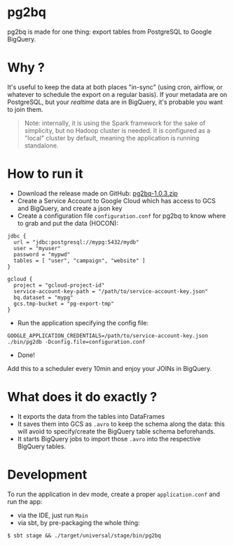 # pg2bq

pg2bq is made for one thing: export tables from PostgreSQL to Google BigQuery.

# Why ?

It's useful to keep the data at both places "in-sync" (using cron, airflow, or whatever to schedule the export on a regular basis).
If your metadata are on PostgreSQL, but your _realtime_ data are in BigQuery, it's probable you want to join them.

> Note: internally, it is using the Spark framework for the sake of simplicity, but no Hadoop cluster is needed. It is configured as a "local" cluster by default, meaning the application is running standalone.

# How to run it

- Download the release made on GitHub: [pg2bq-1.0.3.zip](https://github.com/Powerspace/pg2bq/releases/download/v1.0.3/pg2bq-1.0.3.zip)
- Create a Service Account to Google Cloud which has access to GCS and BigQuery, and create a json key
- Create a configuration file `configuration.conf` for pg2bq to know where to grab and put the data (HOCON):
```
jdbc {
  url = "jdbc:postgresql://mypg:5432/mydb"
  user = "myuser"
  password = "mypwd"
  tables = [ "user", "campaign", "website" ]
}

gcloud {
  project = "gcloud-project-id"
  service-account-key-path = "/path/to/service-account-key.json"
  bq.dataset = "mypg"
  gcs.tmp-bucket = "pg-export-tmp"
}
```
- Run the application specifying the config file:
```
GOOGLE_APPLICATION_CREDENTIALS=/path/to/service-account-key.json ./bin/pg2db -Dconfig.file=configuration.conf
```
- Done!

Add this to a scheduler every 10min and enjoy your JOINs in BigQuery.

# What does it do exactly ?

- It exports the data from the tables into DataFrames
- It saves them into GCS as `.avro` to keep the schema along the data: this will avoid to specify/create the BigQuery table schema beforehands.
- It starts BigQuery jobs to import those `.avro` into the respective BigQuery tables.

# Development

To run the application in dev mode, create a proper `application.conf` and run the app:

- via the IDE, just run `Main`
- via sbt, by pre-packaging the whole thing:
```
$ sbt stage && ./target/universal/stage/bin/pg2bq
```
